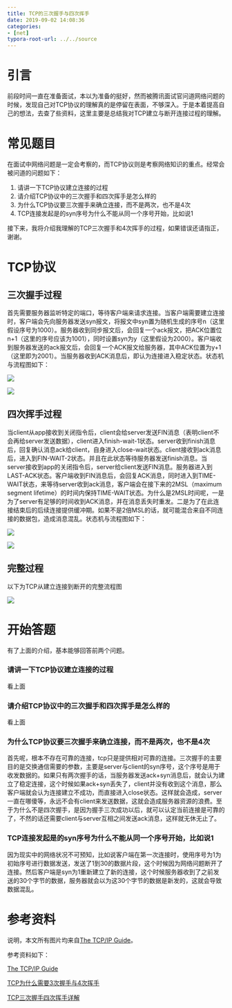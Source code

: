 ```yaml
---
title: TCP的三次握手与四次挥手
date: 2019-09-02 14:08:36
categories:
- [net]
typora-root-url: ../../source
---
```


# 引言

前段时间一直在准备面试，本以为准备的挺好，然而被腾讯面试官问道网络问题的时候，发现自己对TCP协议的理解真的是停留在表面，不够深入。于是本着提高自己的想法，去查了些资料，这里主要是总结我对TCP建立与断开连接过程的理解。

# 常见题目

在面试中网络问题是一定会考察的，而TCP协议则是考察网络知识的重点。经常会被问道的问题如下：

1. 请讲一下TCP协议建立连接的过程
2. 请介绍TCP协议中的三次握手和四次挥手是怎么样的
3. 为什么TCP协议要三次握手来确立连接，而不是两次，也不是4次
4. TCP连接发起是的syn序号为什么不能从同一个序号开始，比如说1

接下来，我将介绍我理解的TCP三次握手和4次挥手的过程，如果错误还请指正，谢谢。

# TCP协议

## 三次握手过程

首先需要服务器监听特定的端口，等待客户端来请求连接。当客户端需要建立连接时，客户端会先向服务器发送syn报文，将报文中syn置为随机生成的序号n（这里假设序号为1000）。服务器收到同步报文后，会回复一个ack报文，把ACK位置位n+1（这里的序号应该为1001），同时设置syn为y（这里假设为2000）。客户端收到服务器发送的ack报文后，会回复一个ACK报文给服务器，其中ACK位置为y+1（这里即为2001）。当服务器收到ACK消息后，即认为连接进入稳定状态。状态机与流程图如下：

![](/images/state_machine.png)


![](/images/tcp3waysynch.png)

## 四次挥手过程

当client从app接收到关闭指令后，client会给server发送FIN消息（表明client不会再给server发送数据），client进入finish-wait-1状态。server收到finish消息后，回复确认消息ack给client，自身进入close-wait状态。client接收到ack消息后，进入到FIN-WAIT-2状态。并且在此状态等待服务器发送finish消息。当server接收到app的关闭指令后，server给client发送FIN消息。服务器进入到LAST-ACK状态。客户端收到FIN消息后，会回复ACK消息，同时进入到TIME-WAIT状态，来等待server收到ack消息，客户端会在接下来的2MSL（maximum segment lifetime）的时间内保持TIME-WAIT状态。为什么是2MSL时间呢，一是为了server有足够的时间收到ACK消息，并在消息丢失时重发。二是为了在此连接结束后的后续连接提供缓冲期。如果不是2倍MSL的话，就可能混合来自不同连接的数据包，造成消息混乱。状态机与流程图如下：

![](/images/tcp_close_state_machine.png)

![](/images/tcpclose1.png)

## 完整过程

以下为TCP从建立连接到断开的完整流程图

![](/images/tcpfsm1.png)

# 开始答题

有了上面的介绍，基本能够回答前两个问题。

### 请讲一下TCP协议建立连接的过程

看上面

### 请介绍TCP协议中的三次握手和四次挥手是怎么样的

看上面

### 为什么TCP协议要三次握手来确立连接，而不是两次，也不是4次

首先呢，根本不存在可靠的连接，tcp只是提供相对可靠的连接。三次握手的主要目的是交换通信需要的参数，主要是server与client的syn序号，这个序号是用于收发数据的。如果只有两次握手的话，当服务器发送ack+syn消息后，就会认为建立了稳定连接，这个时候如果ack+syn丢失了，client并没有收到这个消息，那么客户端就会认为连接建立不成功，而直接进入close状态。这样就会造成，server一直在哪傻等，永远不会有client来发送数据，这就会造成服务器资源的浪费。至于为什么不是四次握手，是因为握手三次成功以后，就可以认定当前连接是可靠的了，不然的话还需要client与server互相之间发送ack消息，这样就无休无止了。

### TCP连接发起是的syn序号为什么不能从同一个序号开始，比如说1

因为现实中的网络状况不可预知，比如说客户端在第一次连接时，使用序号为1为初始序号进行数据发送，发送了1到30的数据片段，这个时候因为网络问题断开了连接。然后客户端是syn为1重新建立了新的连接，这个时候服务器收到了之前发送的30个字节的数据，服务器就会以为这30个字节的数据是新发的，这就会导致数据混乱。

# 参考资料

说明，本文所有图片均来自[The TCP/IP Guide](http://www.tcpipguide.com/free/t_TCPConnectionTermination-2.htm)。

参考资料如下：

[The TCP/IP Guide](http://www.tcpipguide.com/free/t_TCPConnectionTermination-2.htm)

[TCP为什么需要3次握手与4次挥手](https://blog.csdn.net/xifeijian/article/details/12777187)

[TCP三次握手四次挥手详解](https://zhuanlan.zhihu.com/p/40013850)